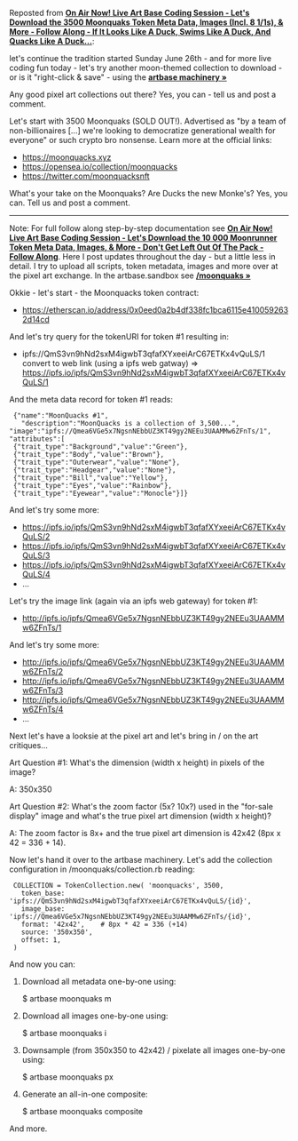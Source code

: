 Reposted from [**On Air Now! Live Art Base Coding Session - Let's Download the 3500 Moonquaks Token Meta Data, Images (Incl. 8 1/1s), & More - Follow Along - If It Looks Like A Duck, Swims Like A Duck, And Quacks Like A Duck...**](https://old.reddit.com/r/DIYPunkArt/comments/vnaw7f/on_air_now_live_art_base_coding_session_lets/):

  let's continue the tradition started Sunday June 26th - and for more live coding fun today - let's try another moon-themed collection to download - or is it "right-click & save" -  using the [**artbase machinery »**](https://github.com/pixelartexchange/artbase)

  Any good pixel art collections out there?     Yes, you can - tell us and post a comment.

  Let's start with 3500 Moonquaks (SOLD OUT!). Advertised as "by a team of non-billionaires [...] we're looking to democratize generational wealth for everyone" or such crypto bro nonsense.  Learn more at the official links:

- https://moonquacks.xyz
- https://opensea.io/collection/moonquacks
- https://twitter.com/moonquacksnft

What's your take on the Moonquaks? Are Ducks the new Monke's? Yes, you can. Tell us and post a comment.


----

Note:  For full follow along step-by-step documentation see  [**On Air Now! Live Art Base Coding Session - Let's Download the 10 000 Moonrunner Token Meta Data, Images, & More - Don't Get Left Out Of The Pack - Follow Along**](https://old.reddit.com/r/DIYPunkArt/comments/vkz1fx/on_air_now_live_art_base_coding_session_lets/). Here  I post updates throughout the day - but a little less in detail.    I try to upload all scripts, token metadata, images and more  over at the  pixel art exchange.  In the artbase.sandbox see [**/moonquaks »**](https://github.com/pixelartexchange/artbase.sandbox/tree/master/moonquacks)
 

Okkie - let's start - the Moonquacks token contract:

- https://etherscan.io/address/0x0eed0a2b4df338fc1bca6115e4100592632d14cd

And let's try query for the tokenURI for token #1 resulting in:

-  ipfs://QmS3vn9hNd2sxM4igwbT3qfafXYxeeiArC67ETKx4vQuLS/1   convert to web link (using a ipfs web gatway) => https://ipfs.io/ipfs/QmS3vn9hNd2sxM4igwbT3qfafXYxeeiArC67ETKx4vQuLS/1 

And the meta data record for token #1 reads:

     {"name":"MoonQuacks #1",
       "description":"MoonQuacks is a collection of 3,500...",
    "image":"ipfs://Qmea6VGe5x7NgsnNEbbUZ3KT49gy2NEEu3UAAMMw6ZFnTs/1",
    "attributes":[
     {"trait_type":"Background","value":"Green"},
     {"trait_type":"Body","value":"Brown"},
     {"trait_type":"Outerwear","value":"None"},
     {"trait_type":"Headgear","value":"None"},
     {"trait_type":"Bill","value":"Yellow"},
     {"trait_type":"Eyes","value":"Rainbow"},
     {"trait_type":"Eyewear","value":"Monocle"}]}


And let's try some more:

- https://ipfs.io/ipfs/QmS3vn9hNd2sxM4igwbT3qfafXYxeeiArC67ETKx4vQuLS/2
- https://ipfs.io/ipfs/QmS3vn9hNd2sxM4igwbT3qfafXYxeeiArC67ETKx4vQuLS/3
- https://ipfs.io/ipfs/QmS3vn9hNd2sxM4igwbT3qfafXYxeeiArC67ETKx4vQuLS/4
- ...

Let's try the image link (again via an ipfs web gateway) for token #1:

- http://ipfs.io/ipfs/Qmea6VGe5x7NgsnNEbbUZ3KT49gy2NEEu3UAAMMw6ZFnTs/1 

And let's try some more:

- http://ipfs.io/ipfs/Qmea6VGe5x7NgsnNEbbUZ3KT49gy2NEEu3UAAMMw6ZFnTs/2
- http://ipfs.io/ipfs/Qmea6VGe5x7NgsnNEbbUZ3KT49gy2NEEu3UAAMMw6ZFnTs/3
- http://ipfs.io/ipfs/Qmea6VGe5x7NgsnNEbbUZ3KT49gy2NEEu3UAAMMw6ZFnTs/4
- ...

Next let's have a looksie at the pixel art and let's bring in / on the art critiques...

Art Question #1: What's the dimension (width x height) in pixels of the image?

A: 350x350

Art Question #2: What's the zoom factor (5x? 10x?) used in the "for-sale display" image and what's the true pixel art dimension (width x height)?

A: The zoom factor is 8x+ and the true pixel art dimension is 42x42 (8px x 42  = 336 + 14).

Now let's hand it over to the artbase machinery. Let's add the collection configuration in /moonquaks/collection.rb reading:

     COLLECTION = TokenCollection.new( 'moonquacks', 3500,
       token_base: 'ipfs://QmS3vn9hNd2sxM4igwbT3qfafXYxeeiArC67ETKx4vQuLS/{id}',
       image_base: 'ipfs://Qmea6VGe5x7NgsnNEbbUZ3KT49gy2NEEu3UAAMMw6ZFnTs/{id}',
       format: '42x42',    # 8px * 42 = 336 (+14)
       source: '350x350',
       offset: 1,
     )

And now you can:

1) Download all metadata one-by-one using:

      $ artbase moonquaks m

2) Download all images one-by-one using:

      $ artbase moonquaks i

3) Downsample (from 350x350 to 42x42) / pixelate all images one-by-one using:

      $ artbase moonquaks px

4) Generate an all-in-one composite:

      $ artbase moonquaks composite

And more.


